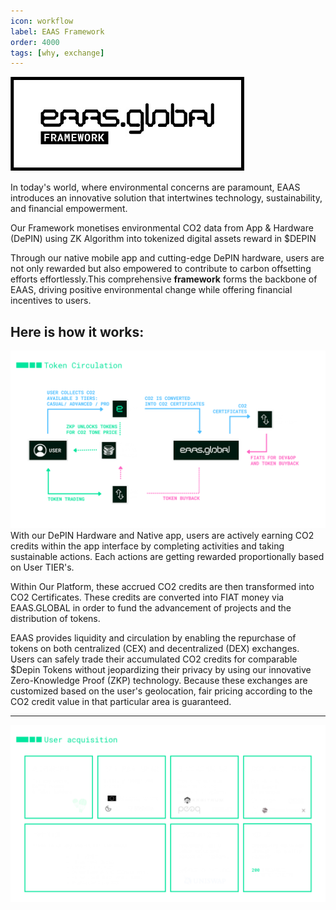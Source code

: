 ```yaml
---
icon: workflow
label: EAAS Framework
order: 4000
tags: [why, exchange]
---
```


![](src/headers/eaas-framework.jpg)

In today's world, where environmental concerns are paramount, EAAS introduces an innovative solution that intertwines technology, sustainability, and financial empowerment.

Our Framework monetises environmental CO2 data from App & Hardware (DePIN) using ZK Algorithm into tokenized digital assets reward in $DEPIN
 
Through our native mobile app and cutting-edge DePIN hardware, users are not only rewarded but also empowered to contribute to carbon offsetting efforts effortlessly.This comprehensive **framework** forms the backbone of EAAS, driving positive environmental change while offering financial incentives to users.

## Here is how it works:

![](src/headers/10_framework.png)
With our DePIN Hardware and Native app, users are actively earning CO2 credits within the app interface by completing activities and taking sustainable actions. Each actions are getting rewarded proportionally based on User TIER's.

Within Our Platform, these accrued CO2 credits are then transformed into CO2 Certificates. These credits are converted into FIAT money via EAAS.GLOBAL in order to fund the advancement of projects and the distribution of tokens. 

EAAS provides liquidity and circulation by enabling the repurchase of tokens on both centralized (CEX) and decentralized (DEX) exchanges. Users can safely trade their accumulated CO2 credits for comparable $Depin Tokens without jeopardizing their privacy by using our innovative Zero-Knowledge Proof (ZKP) technology. Because these exchanges are customized based on the user's geolocation, fair pricing according to the CO2 credit value in that particular area is guaranteed. 

---
![](/src/headers/8_useraquisition.png)